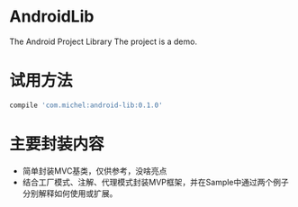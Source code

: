# AndroidLib
The Android Project Library
The project is a demo.
# 试用方法
```groovy
compile 'com.michel:android-lib:0.1.0'
```
# 主要封装内容
* 简单封装MVC基类，仅供参考，没啥亮点
* 结合工厂模式、注解、代理模式封装MVP框架，并在Sample中通过两个例子分别解释如何使用或扩展。
